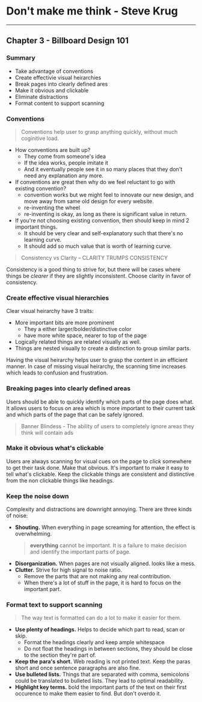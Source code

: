 # Don't make me think - Steve Krug
---


## Chapter 3 - Billboard Design 101


### Summary 

- Take advantage of conventions
- Create effectivie visual heirarchies 
- Break pages into clearly defined ares
- Make it obvious and clickable
- Eliminate distractions
- Format content to support scanning


### Conventions

>  Conventions help user to grasp anything quickly, without much coginitive load.

-	How conventions are built up?
    - They come from someone's idea
    - If the idea works, people imitate it
    - And it eventually people see it in so many places that they don't need any explanation any more.  
-   If conventions are great then why do we feel reluctant to go with existing convention?
    - convention works but we might feel to innovate our new design, and move away from same old design for every website.
    - re-inventing the wheel
    - re-inventing is okay, as long as there is significant value in return.
- If you're not choosing existing convention, then should keep in mind 2 important things.
    - It should be very clear and self-explanatory such that there's no learning curve.
    - It should add so much value that is worth of learning curve.
    
> Consistency vs Clarity – CLARITY TRUMPS CONSISTENCY

Consistency is a good thing to strive for, but there will be cases where things be _clearer_ if they are slightly inconsistent.
Choose clarity in favor of consistency.


### Create effective visual hierarchies

Clear visual heirarchy have 3 traits:
- More important bits are more prominent
    - They a either larger/bolder/distinctive color
    - have more white space, nearer to top of the page
- Logically related things are related visually as well.
- Things are nested visually to create a distinction to group similar parts.

Having the visual heirarchy helps user to grasp the content in an efficient manner.
In case of missing visual heirarchy, the scanning time increases which leads to confusion and frustration.


### Breaking pages into clearly defined areas

Users should be able to quickly identify which parts of the page does what. 
It allows users to focus on area which is more important to their current task and which parts of the page that can be safely ignored.

> Banner Blindess - The ability of users to completely ignore areas they think will contain ads


### Make it obvious what's clickable

Users are always scanning for visual cues on the page to _click_ somewhere to get their task done. Make that obvious. It's important to make it easy to tell what's clickable.
Keep the clickable things are consistent and distinctive from the non clickable things like headings.


### Keep the noise down

Complexity and distractions are downright annoying. There are three kinds of noise:
- **Shouting.** When everything in page screaming for attention, the effect is overwhelming.
    > __everything__ cannot be important. It is a failure to make decision and identify the important parts of page.
- **Disorganization.** When pages are not visually aligned. looks like a mess.
- **Clutter.** Strive for high signal to noise ratio.
    - Remove the parts that are not making any real contribution.
    - When there's a lot of stuff in the page, it is hard to focus on the important part.


### Format text to support scanning

> The way text is formatted can do a lot to make it easier for them.

- **Use plenty of headings.** Helps to decide which part to read, scan or skip.
    - Format the headings clearly and keep ample whitespace
    - Do not float the headings in between sections, they should be close to the section they're part of.
- **Keep the para's short.** Web reading is not printed text. Keep the paras short and once sentence paragraphs are also fine.
- **Use bulleted lists.** Things that are separated with comma, semicolons could be translated to bulleted lists. They lead to optimal readability.
- **Highlight key terms.** bold the important parts of the text on their first occurence to make them easier to find. But don't overdo it.














































